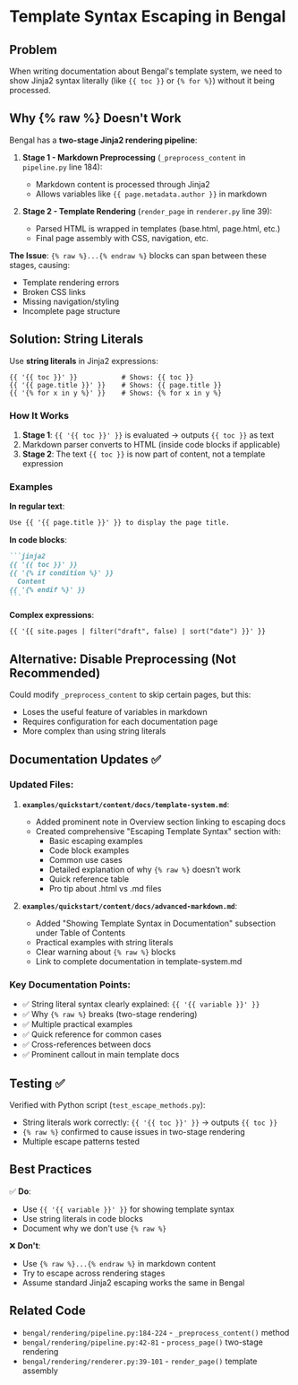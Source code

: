 # Template Syntax Escaping in Bengal

## Problem

When writing documentation about Bengal's template system, we need to show Jinja2 syntax literally (like `{{ toc }}` or `{% for %}`) without it being processed.

## Why {% raw %} Doesn't Work

Bengal has a **two-stage Jinja2 rendering pipeline**:

1. **Stage 1 - Markdown Preprocessing** (`_preprocess_content` in `pipeline.py` line 184):
   - Markdown content is processed through Jinja2
   - Allows variables like `{{ page.metadata.author }}` in markdown
   
2. **Stage 2 - Template Rendering** (`render_page` in `renderer.py` line 39):
   - Parsed HTML is wrapped in templates (base.html, page.html, etc.)
   - Final page assembly with CSS, navigation, etc.

**The Issue**: `{% raw %}...{% endraw %}` blocks can span between these stages, causing:
- Template rendering errors
- Broken CSS links  
- Missing navigation/styling
- Incomplete page structure

## Solution: String Literals

Use **string literals** in Jinja2 expressions:

```jinja2
{{ '{{ toc }}' }}           # Shows: {{ toc }}
{{ '{{ page.title }}' }}    # Shows: {{ page.title }}
{{ '{% for x in y %}' }}    # Shows: {% for x in y %}
```

### How It Works

1. **Stage 1**: `{{ '{{ toc }}' }}` is evaluated → outputs `{{ toc }}` as text
2. Markdown parser converts to HTML (inside code blocks if applicable)
3. **Stage 2**: The text `{{ toc }}` is now part of content, not a template expression

### Examples

**In regular text**:
```markdown
Use {{ '{{ page.title }}' }} to display the page title.
```

**In code blocks**:
````markdown
```jinja2
{{ '{{ toc }}' }}
{{ '{% if condition %}' }}
  Content
{{ '{% endif %}' }}
```
````

**Complex expressions**:
```jinja2
{{ '{{ site.pages | filter("draft", false) | sort("date") }}' }}
```

## Alternative: Disable Preprocessing (Not Recommended)

Could modify `_preprocess_content` to skip certain pages, but this:
- Loses the useful feature of variables in markdown
- Requires configuration for each documentation page
- More complex than using string literals

## Documentation Updates ✅

### Updated Files:

1. **`examples/quickstart/content/docs/template-system.md`**:
   - Added prominent note in Overview section linking to escaping docs
   - Created comprehensive "Escaping Template Syntax" section with:
     - Basic escaping examples
     - Code block examples
     - Common use cases
     - Detailed explanation of why `{% raw %}` doesn't work
     - Quick reference table
     - Pro tip about .html vs .md files

2. **`examples/quickstart/content/docs/advanced-markdown.md`**:
   - Added "Showing Template Syntax in Documentation" subsection under Table of Contents
   - Practical examples with string literals
   - Clear warning about `{% raw %}` blocks
   - Link to complete documentation in template-system.md

### Key Documentation Points:

- ✅ String literal syntax clearly explained: `{{ '{{ variable }}' }}`
- ✅ Why `{% raw %}` breaks (two-stage rendering)
- ✅ Multiple practical examples
- ✅ Quick reference for common cases
- ✅ Cross-references between docs
- ✅ Prominent callout in main template docs

## Testing ✅

Verified with Python script (`test_escape_methods.py`):
- String literals work correctly: `{{ '{{ toc }}' }}` → outputs `{{ toc }}`
- `{% raw %}` confirmed to cause issues in two-stage rendering
- Multiple escape patterns tested

## Best Practices

✅ **Do**:
- Use `{{ '{{ variable }}' }}` for showing template syntax
- Use string literals in code blocks
- Document why we don't use `{% raw %}`

❌ **Don't**:
- Use `{% raw %}...{% endraw %}` in markdown content
- Try to escape across rendering stages
- Assume standard Jinja2 escaping works the same in Bengal

## Related Code

- `bengal/rendering/pipeline.py:184-224` - `_preprocess_content()` method
- `bengal/rendering/pipeline.py:42-81` - `process_page()` two-stage rendering
- `bengal/rendering/renderer.py:39-101` - `render_page()` template assembly


